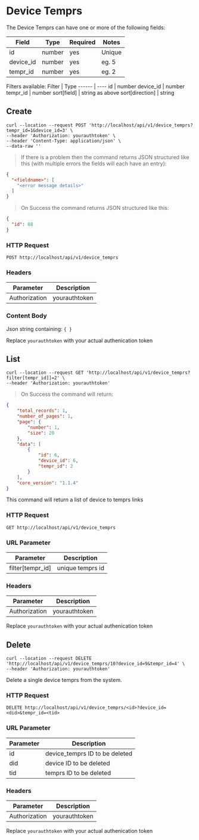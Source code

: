 # Device Temprs

The Device Temprs can have one or more of the following fields:

Field | Type | Required | Notes
----- | ---- | -------- | -----
id  | number | yes | Unique
device_id | number | yes | eg. 5
tempr_id | number | yes | eg. 2

Filters available:
Filter | Type
------ | ----
id | number
device_id | number
tempr_id | number
sort[field] | string as above
sort[direction] | string

[//]:#(*****************************************************************************)

## Create

```shell
curl --location --request POST 'http://localhost/api/v1/device_temprs?tempr_id=1&device_id=3' \
--header 'Authorization: yourauthtoken' \
--header 'Content-Type: application/json' \
--data-raw ''
```

> If there is a problem then the command returns JSON structured like this (with multiple errors the fields will each have an entry):

```json
{
  "<fieldname>": [
  	"<error message details>"
  ]
}
```

> On Success the command returns JSON structured like this:

```json
{
  "id": 88
}
```

### HTTP Request

`POST http://localhost/api/v1/device_temprs`

### Headers

Parameter | Description
--------- | -----------
Authorization | yourauthtoken

### Content Body

Json string containing:
`
	{
	}
`

<aside class="notice">Replace <code>yourauthtoken</code> with your actual authenication token</aside>



[//]:#(*****************************************************************************)

## List

```shell
curl --location --request GET 'http://localhost/api/v1/device_temprs?filter[tempr_id]]=2' \
--header 'Authorization: yourauthtoken'
```

> On Success the command will return:

```json
{
    "total_records": 1,
    "number_of_pages": 1,
    "page": {
        "number": 1,
        "size": 20
    },
    "data": [
        {
            "id": 6,
            "device_id": 6,
            "tempr_id": 2
        }
    ],
    "core_version": "1.1.4"
}
```

This command will return a list of device to temprs links

### HTTP Request

`GET http://localhost/api/v1/device_temprs`

### URL Parameter

Parameter | Description
--------- | -----------
filter[tempr_id] | unique temprs id

### Headers

Parameter | Description
--------- | -----------
Authorization | yourauthtoken

<aside class="notice">Replace <code>yourauthtoken</code> with your actual authenication token</aside>



[//]:#(*****************************************************************************)

## Delete

```shell
curl --location --request DELETE 'http://localhost/api/v1/device_temprs/10?device_id=9&tempr_id=4' \
--header 'Authorization: yourauthtoken'
```

Delete a single device temprs from the system.

### HTTP Request

`DELETE http://localhost/api/v1/device_temprs/<id>?device_id=<did>&tempr_id=<tid>`

### URL Parameter

Parameter | Description
--------- | -----------
id | device_temprs ID to be deleted
did | device ID to be deleted
tid | temprs ID to be deleted

### Headers

Parameter | Description
--------- | -----------
Authorization | yourauthtoken

<aside class="notice">Replace <code>yourauthtoken</code> with your actual authenication token</aside>


